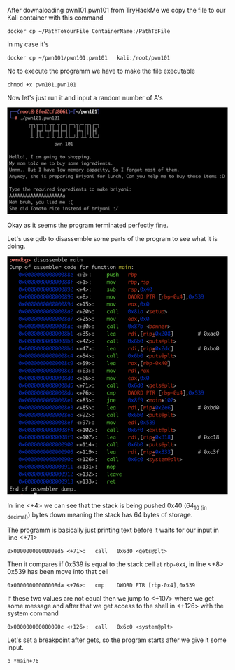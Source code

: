 After downaloading pwn101.pwn101 from TryHackMe we copy the file to our Kali container with this command

``` 
docker cp ~/PathToYourFile ContainerName:/PathToFile
```
in my case it's

```
docker cp ~/pwn101/pwn101.pwn101   kali:/root/pwn101
```

No to execute the programm we have to make the file executable

```
chmod +x pwn101.pwn101
```
Now let's just run it and input a random number of A's

![Start pwn101.pwn101](https://github.com/qndrm/TryHackMe/blob/main/Rooms/pwn101/pwn101.pwn101/pictures/start-pwn101.png "Start the program")

Okay as it seems the program terminated perfectly fine.

Let's use gdb to disassemble some parts of the program to see what it is doing.

![disassemble main](https://github.com/qndrm/TryHackMe/blob/main/Rooms/pwn101/pwn101.pwn101/pictures/disassemble-main.png "disassemble main")

In line <+4> we can see that the stack is being pushed 0x40 (64<sub>10 (in decimal)</sub>) bytes down meaning the stack has 64 bytes of storage.

The programm is basically just printing text before it waits for our input in line <+71>
```
0x00000000000008d5 <+71>:	call   0x6d0 <gets@plt>
```
Then it compares if 0x539 is equal to the stack cell at `rbp-0x4`, in line <+8> 0x539 has been move into that cell

```
0x00000000000008da <+76>:	cmp    DWORD PTR [rbp-0x4],0x539
```

If these two values are not equal then we jump to <+107> where we get some message and after that we get access to the shell in <+126> with the system command

```
0x000000000000090c <+126>:	call   0x6c0 <system@plt>
```

Let's set a breakpoint after gets, so the program starts after we give it some input.

```
b *main+76
```
